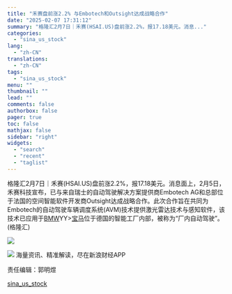 ```yaml
---
title: "禾赛盘前涨2.2% 与Embotech和Outsight达成战略合作"
date: "2025-02-07 17:31:12"
summary: "格隆汇2月7日｜禾赛(HSAI.US)盘前涨2.2%，报17.18美元。消息..."
categories:
  - "sina_us_stock"
lang:
  - "zh-CN"
translations:
  - "zh-CN"
tags:
  - "sina_us_stock"
menu: ""
thumbnail: ""
lead: ""
comments: false
authorbox: false
pager: true
toc: false
mathjax: false
sidebar: "right"
widgets:
  - "search"
  - "recent"
  - "taglist"
---
```


格隆汇2月7日｜禾赛(HSAI.US)盘前涨2.2%，报17.18美元。消息面上，2月5日，禾赛科技宣布，已与来自瑞士的自动驾驶解决方案提供商Embotech AG和总部位于法国的空间智能软件开发商Outsight达成战略合作。此次合作旨在共同为Embotech的自动驾驶车辆调度系统(AVM)技术提供激光雷达技术与感知软件，该技术已应用于[BMW](https://stock.finance.sina.com.cn/usstock/quotes/BMWYY.html)YY>[宝马](https://stock.finance.sina.com.cn/usstock/quotes/BMWYY.html)位于德国的智能工厂内部，被称为“厂内自动驾驶”。(格隆汇)

![](//n.sinaimg.cn/spider20250207/640/w349h291/20250207/b4ee-79c9ae1ca2d34be1ac03b2e94167900b.jpg)







![](//n.sinaimg.cn/finance/cece9e13/20240627/655959900_20240627.png)
海量资讯、精准解读，尽在新浪财经APP



责任编辑：郭明煜

[sina_us_stock](https://finance.sina.com.cn/stock/bxjj/2025-02-07/doc-ineisaue7597736.shtml)

